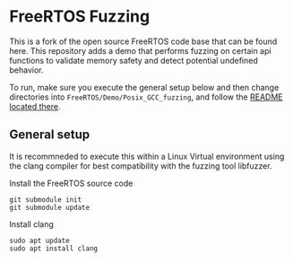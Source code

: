 # FreeRTOS Fuzzing

This is a fork of the open source FreeRTOS code base that can be found here. This repository adds a demo that performs fuzzing on certain api functions to validate memory safety and detect potential undefined behavior.

To run, make sure you execute the general setup below and then change directories into `FreeRTOS/Demo/Posix_GCC_fuzzing`, and follow the [README located there](FreeRTOS/Demo/Posix_GCC_fuzzing/Readme.md).

## General setup

It is recommneded to execute this within a Linux Virtual environment using the clang compiler for best compatibility with the fuzzing tool libfuzzer.

Install the FreeRTOS source code
```
git submodule init
git submodule update
```

Install clang
```
sudo apt update
sudo apt install clang
```
